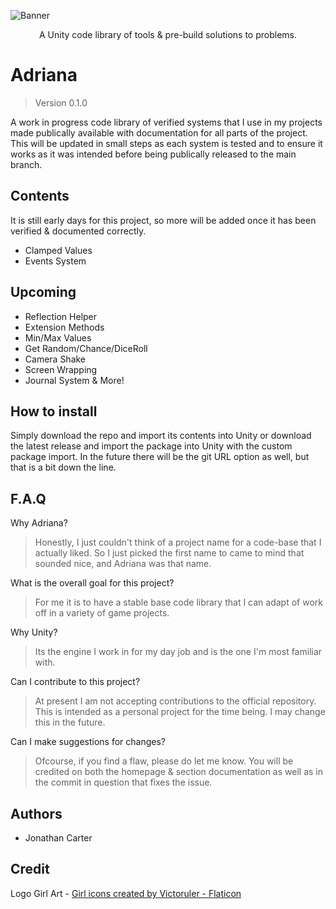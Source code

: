 ![Banner](https://user-images.githubusercontent.com/33253710/157114720-3c67f70b-7e66-4764-83ee-6256b21c2bcb.jpg)

<p align="center">A Unity code library of tools & pre-build solutions to problems. </p>

# Adriana
> Version 0.1.0

A work in progress code library of verified systems that I use in my projects made publically available with documentation for all parts of the project. This will be updated in small steps as each system is tested and to ensure it works as it was intended before being publically released to the main branch. 

## Contents
It is still early days for this project, so more will be added once it has been verified & documented correctly. 
- Clamped Values
- Events System

## Upcoming
- Reflection Helper
- Extension Methods
- Min/Max Values
- Get Random/Chance/DiceRoll
- Camera Shake
- Screen Wrapping
- Journal System
& More!

## How to install
Simply download the repo and import its contents into Unity or download the latest release and import the package into Unity with the custom package import. In the future there will be the git URL option as well, but that is a bit down the line. 

## F.A.Q
Why Adriana?
> Honestly, I just couldn't think of a project name for a code-base that I actually liked. So I just picked the first name to came to mind that sounded nice, and Adriana was that name. 

What is the overall goal for this project?
> For me it is to have a stable base code library that I can adapt of work off in a variety of game projects. 

Why Unity?
> Its the engine I work in for my day job and is the one I'm most familiar with. 

Can I contribute to this project?
> At present I am not accepting contributions to the official repository. This is intended as a personal project for the time being. I may change this in the future. 

Can I make suggestions for changes?
> Ofcourse, if you find a flaw, please do let me know. You will be credited on both the homepage & section documentation as well as in the commit in question that fixes the issue. 

## Authors
- Jonathan Carter


## Credit
Logo Girl Art - <a href="https://www.flaticon.com/free-icons/girl" title="girl icons">Girl icons created by Victoruler - Flaticon</a>

